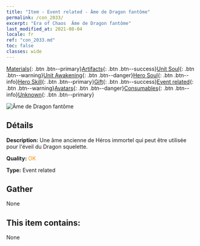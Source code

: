 ```yaml
---
title: "Item - Event related - Âme de Dragon fantôme"
permalink: /con_2033/
excerpt: "Era of Chaos  Âme de Dragon fantôme"
last_modified_at: 2021-08-04
locale: fr
ref: "con_2033.md"
toc: false
classes: wide
---
```

 [Materials](/ItemsFR/){: .btn .btn--primary}[Artifacts](/ItemsFR/Artifacts/){: .btn .btn--success}[Unit Soul](/ItemsFR/UnitSoul/){: .btn .btn--warning}[Unit Awakening](/ItemsFR/UnitAwakening/){: .btn .btn--danger}[Hero Soul](/ItemsFR/HeroSoul/){: .btn .btn--info}[Hero Skill](/ItemsFR/HeroSkill/){: .btn .btn--primary}[Gift](/ItemsFR/Gift/){: .btn .btn--success}[Event related](/ItemsFR/Events/){: .btn .btn--warning}[Avatars](/ItemsFR/Avatars/){: .btn .btn--danger}[Consumables](/ItemsFR/Consumables/){: .btn .btn--info}[Unknown](/ItemsFR/Unknown/){: .btn .btn--primary}

 ![Âme de Dragon fantôme](/images/t/juexing_307.png)

## Détails
 **Description:** Une âme ancienne de Héros immortel qui peut être utilisée pour l'éveil du Dragon squelette.

 **Quality:** <span style="color: #FF8C00">OK</span>

 **Type:** Event related

## Gather

  None

## This item contains:

  None

